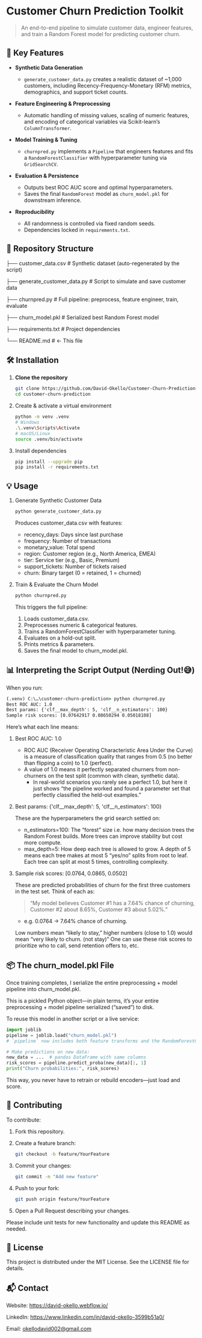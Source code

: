 # Customer Churn Prediction Toolkit

> An end-to-end pipeline to simulate customer data, engineer features, and train a  Random Forest model for predicting customer churn.


## 🚀 Key Features

- **Synthetic Data Generation**  
  - `generate_customer_data.py` creates a realistic dataset of ~1,000 customers, including Recency-Frequency-Monetary (RFM) metrics, demographics, and support ticket counts.

- **Feature Engineering & Preprocessing**  
  - Automatic handling of missing values, scaling of numeric features, and encoding of categorical variables via Scikit-learn’s `ColumnTransformer`.

- **Model Training & Tuning**  
  - `churnpred.py` implements a `Pipeline` that engineers features and fits a `RandomForestClassifier` with hyperparameter tuning via `GridSearchCV`.

- **Evaluation & Persistence**  
  - Outputs best ROC AUC score and optimal hyperparameters.  
  - Saves the final `RandomForest` model as `churn_model.pkl` for downstream inference.

- **Reproducibility**  
  - All randomness is controlled via fixed random seeds.  
  - Dependencies locked in `requirements.txt`.



## 📂 Repository Structure
├── customer_data.csv # Synthetic dataset (auto-regenerated by the script)

├── generate_customer_data.py # Script to simulate and save customer data

├── churnpred.py # Full pipeline: preprocess, feature engineer, train, evaluate

├── churn_model.pkl # Serialized best Random Forest model

├── requirements.txt # Project dependencies

└── README.md # ← This file



## 🛠️ Installation

1. **Clone the repository**  
   ```bash
   git clone https://github.com/David-Okello/Customer-Churn-Prediction.git
   cd customer-churn-prediction
    ```
2. Create & activate a virtual environment
    ```bash
    python -m venv .venv
    # Windows
    .\.venv\Scripts\Activate
    # macOS/Linux
    source .venv/bin/activate
    ```
3. Install dependencies
    ```bash
    pip install --upgrade pip
    pip install -r requirements.txt
    ```
## 💡 Usage

1. Generate Synthetic Customer Data
    ```bash
    python generate_customer_data.py
    ```

    Produces customer_data.csv with features:

    - recency_days: Days since last purchase
    - frequency: Number of transactions
    - monetary_value: Total spend
    - region: Customer region (e.g., North America, EMEA)
    - tier: Service tier (e.g., Basic, Premium)
    - support_tickets: Number of tickets raised
    - churn: Binary target (0 = retained, 1 = churned)

2. Train & Evaluate the Churn Model
    ```bash
    python churnpred.py
    ```

    This triggers the full pipeline:

    1. Loads customer_data.csv.
    2. Preprocesses numeric & categorical features.
    3. Trains a RandomForestClassifier with hyperparameter tuning.
    4. Evaluates on a hold-out split.
    5. Prints metrics & parameters.
    6. Saves the final model to churn_model.pkl.

## 📊 Interpreting the Script Output (Nerding Out!😅)
When you run:
```cmd
(.venv) C:\…\customer-churn-prediction> python churnpred.py
Best ROC AUC: 1.0
Best params: {'clf__max_depth': 5, 'clf__n_estimators': 100}
Sample risk scores: [0.07642917 0.08650294 0.05018108]
```

Here’s what each line means:

1. Best ROC AUC: 1.0

    - ROC AUC (Receiver Operating Characteristic Area Under the Curve) is a measure of classification quality that ranges from 0.5 (no better than flipping a coin) to 1.0 (perfect).
    - A value of 1.0 means it perfectly separated churners from non-churners on the test split (common with clean, synthetic data).
        - In real-world scenarios you rarely see a perfect 1.0, but here it just shows “the pipeline worked and found a parameter set that perfectly classified the held-out examples.”

2. Best params: {'clf__max_depth': 5, 'clf__n_estimators': 100}
    
    These are the hyperparameters the grid search settled on:

    - n_estimators=100: The “forest” size i.e. how many decision trees the Random Forest builds. More trees can improve stability but cost more compute.
    - max_depth=5: 	How deep each tree is allowed to grow. A depth of 5 means each tree makes at most 5 “yes/no” splits from root to leaf. Each tree can split at most 5 times, controlling complexity.

3. Sample risk scores: [0.0764, 0.0865, 0.0502]

    These are predicted probabilities of churn for the first three customers in the test set. Think of each as:

    > “My model believes Customer #1 has a 7.64% chance of churning, Customer #2 about 8.65%, Customer #3 about 5.02%.”
    - e.g. 0.0764 → 7.64% chance of churning.

    Low numbers mean “likely to stay,” higher numbers (close to 1.0) would mean “very likely to churn. (not stay)” One can use these risk scores to prioritize who to call, send retention offers to, etc.


## 📦 The churn_model.pkl File
Once training completes, I serialize the entire preprocessing + model pipeline into churn_model.pkl.

This is a pickled Python object—in plain terms, it’s your entire preprocessing + model pipeline serialized (“saved”) to disk.


To reuse this model in another script or a live service:

```python
import joblib
pipeline = joblib.load("churn_model.pkl")
# `pipeline` now includes both feature transforms and the RandomForestClassifier

# Make predictions on new data:
new_data = ...  # pandas DataFrame with same columns
risk_scores = pipeline.predict_proba(new_data)[:, 1]
print("Churn probabilities:", risk_scores)
```

This way, you never have to retrain or rebuild encoders—just load and score.

## 🤝 Contributing
To contribute:

1. Fork this repository.

2. Create a feature branch:
    ```bash
    git checkout -b feature/YourFeature
    ```
3. Commit your changes:
    ```bash
    git commit -m "Add new feature"
    ```
4. Push to your fork:
    ```bash
    git push origin feature/YourFeature
    ```
5. Open a Pull Request describing your changes.

Please include unit tests for new functionality and update this README as needed.

## 📜 License
This project is distributed under the MIT License. See the LICENSE file for details.

## 📬 Contact
Website: https://david-okello.webflow.io/

LinkedIn: https://www.linkedin.com/in/david-okello-3599b51a0/

Email: okellodavid002@gmail.com 